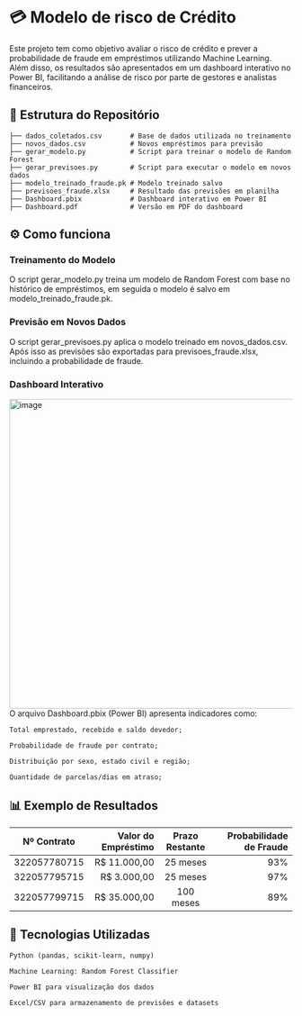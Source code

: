 # 💳 Modelo de risco de Crédito
  Este projeto tem como objetivo avaliar o risco de crédito e prever a probabilidade de fraude em empréstimos utilizando Machine Learning. Além disso, os resultados são apresentados em um dashboard interativo no Power BI, facilitando a análise de risco por parte de gestores e analistas financeiros.

## 📂 Estrutura do Repositório
    ├── dados_coletados.csv       # Base de dados utilizada no treinamento
    ├── novos_dados.csv           # Novos empréstimos para previsão
    ├── gerar_modelo.py           # Script para treinar o modelo de Random Forest
    ├── gerar_previsoes.py        # Script para executar o modelo em novos dados
    ├── modelo_treinado_fraude.pk # Modelo treinado salvo
    ├── previsoes_fraude.xlsx     # Resultado das previsões em planilha
    ├── Dashboard.pbix            # Dashboard interativo em Power BI
    ├── Dashboard.pdf             # Versão em PDF do dashboard

##  ⚙️ Como funciona

### Treinamento do Modelo
  O script gerar_modelo.py treina um modelo de Random Forest com base no histórico de empréstimos, em seguida o modelo é salvo em modelo_treinado_fraude.pk.
### Previsão em Novos Dados

O script gerar_previsoes.py aplica o modelo treinado em novos_dados.csv. Após isso as previsões são exportadas para previsoes_fraude.xlsx, incluindo a probabilidade de fraude.

### Dashboard Interativo

<img width="962" height="550" alt="image" src="https://github.com/user-attachments/assets/44dfaa94-6cc2-463a-bf3d-a811450cf10f" />
<br>
O arquivo Dashboard.pbix (Power BI) apresenta indicadores como:
   
    Total emprestado, recebido e saldo devedor;
    
    Probabilidade de fraude por contrato;
    
    Distribuição por sexo, estado civil e região;
    
    Quantidade de parcelas/dias em atraso;

## 📊 Exemplo de Resultados

|Nº Contrato|Valor do Empréstimo|Prazo Restante|Probabilidade de Fraude|
|:---:|---:|:---:|---:|
|322057780715|R$ 11.000,00|25 meses|93%|
|322057795715|R$ 3.000,00|25 meses|97%|
|322057799715|R$ 35.000,00|100 meses|89%|

## 🚀 Tecnologias Utilizadas

    Python (pandas, scikit-learn, numpy)

    Machine Learning: Random Forest Classifier

    Power BI para visualização dos dados

    Excel/CSV para armazenamento de previsões e datasets

